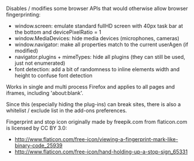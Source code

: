 Disables / modifies some browser APIs that would otherwise allow browser fingerprinting:
* window.screen: emulate standard fullHD screen with 40px task bar at the bottom and devicePixelRatio = 1
* window.MediaDevices: hide media devices (microphones, cameras)
* window.navigator: make all properties match to the current userAgen (if modified)
* navigator.plugins + mimeTypes: hide all plugins (they can still be used, just not enumerated)
* font detection: add a bit of randomness to inline elements width and height to confuse font detection

Works in single and multi process Firefox and applies to all pages and iframes, including 'about:blank'.

Since this (especially hiding the plug-ins) can break sites, there is also a whitelist / exclude list in the add-ons preferences.

Fingerprint and stop icon originally made by freepik.com from flaticon.com is licensed by CC BY 3.0:
* http://www.flaticon.com/free-icon/viewing-a-fingerprint-mark-like-binary-code_25939
* http://www.flaticon.com/free-icon/hand-holding-up-a-stop-sign_65331
